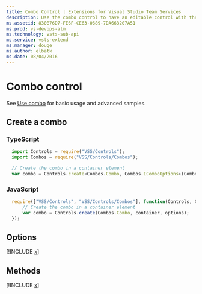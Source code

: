 ```yaml
---
title: Combo Control | Extensions for Visual Studio Team Services
description: Use the combo control to have an editable control with the drop down support like list, tree, date-time and multi-value.
ms.assetid: 830B76D7-FE6F-CE63-0689-7DA663207A51
ms.prod: vs-devops-alm
ms.technology: vsts-sub-api
ms.service: vsts-extend
ms.manager: douge
ms.author: elbatk
ms.date: 08/04/2016
---
```


# Combo control

See [Use combo](../../../develop/ui-controls/comboo.md) for basic usage and advanced samples.

## Create a combo

### TypeScript
``` javascript
  import Controls = require("VSS/Controls");
  import Combos = require("VSS/Controls/Combos");

  // Create the combo in a container element
  var combo = Controls.create<Combos.Combo, Combos.IComboOptions>(Combos.Combo, container, options);
```

### JavaScript
``` javascript
  require(["VSS/Controls", "VSS/Controls/Combos"], function(Controls, Combos) {
      // Create the combo in a container element
      var combo = Controls.create(Combos.Combo, container, options);
  });
```

## Options

[!INCLUDE [x](../api/VSS/Controls/_shared/Combos/IComboOptions.md)]

## Methods

[!INCLUDE [x](../api/VSS/Controls/_shared/Combos/ComboO.md)]
